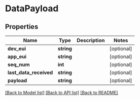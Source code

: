 # DataPayload

## Properties
Name | Type | Description | Notes
------------ | ------------- | ------------- | -------------
**dev_eui** | **string** |  | [optional] 
**app_eui** | **string** |  | [optional] 
**seq_num** | **int** |  | [optional] 
**last_data_received** | **string** |  | [optional] 
**payload** | **string** |  | [optional] 

[[Back to Model list]](../README.md#documentation-for-models) [[Back to API list]](../README.md#documentation-for-api-endpoints) [[Back to README]](../README.md)


